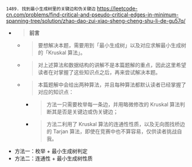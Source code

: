 
`1489. 找到最小生成树里的关键边和伪关键边` https://leetcode-cn.com/problems/find-critical-and-pseudo-critical-edges-in-minimum-spanning-tree/solution/zhao-dao-zui-xiao-sheng-cheng-shu-li-de-gu57q/
- > **前言**
  * > 要想解决本题，需要用到「最小生成树」以及对应求解最小生成树的「Kruskal 算法」。
  * > 对上述算法和数据结构的讲解不是本篇题解的重点，因此这里希望读者在对掌握了这些知识点之后，再来尝试解决本题。
  * > 本篇题解中会给出两种算法，并且每种算法都默认读者已经掌握了对应的知识点：
    + > 方法一只需要枚举每一条边，并用略微修改的 Kruskal 算法判断其是否是关键边或伪关键边；
    + > 方法二利用了 Kruskal 算法的连通性性质，以及无向图找桥边的 Tarjan 算法，即使在竞赛中也不算容易，仅供读者挑战自我。
- 方法一：枚举 + 最小生成树判定
- 方法二：连通性 + 最小生成树性质
